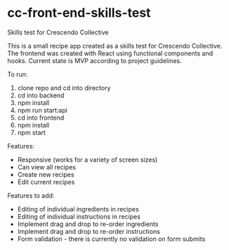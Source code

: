 # cc-front-end-skills-test
Skills test for Crescendo Collective

This is a small recipe app created as a skills test for Crescendo Collective. The frontend was created with React using functional components and hooks. Current state is MVP according to project guidelines.

To run:
1. clone repo and cd into directory
2. cd into backend
3. npm install
4. npm run start:api
5. cd into frontend
6. npm install
7. npm start

Features:
- Responsive (works for a variety of screen sizes)
- Can view all recipes
- Create new recipes
- Edit current recipes

Features to add:
- Editing of individual ingredients in recipes
- Editing of individual instructions in recipes
- Implement drag and drop to re-order ingredients
- Implement drag and drop to re-order instructions
- Form validation - there is currently no validation on form submits
